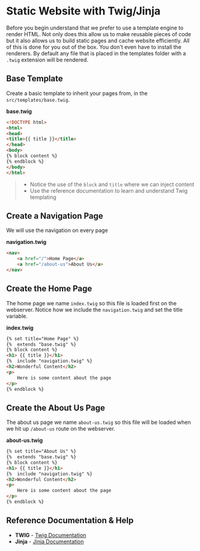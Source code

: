 # Static Website with Twig/Jinja

Before you begin understand that we prefer to use a template engine to render HTML.  Not only does this allow us to make reusable pieces of code but it also allows us to
build static pages and cache website efficiently.  All of this is done for you out of the box.  You don't even have to install the renderers. By default any file that is placed
in the templates folder with a `.twig` extension will be rendered.


## Base Template

Create a basic template to inherit your pages from, in the `src/templates/base.twig`.

**base.twig**
```html
<!DOCTYPE html>
<html>
<head>
<title>{{ title }}</title>
</head>
<body>
{% block content %}
{% endblock %}
</body>
</html>
```
>- Notice the use of the `block` and `title` where we can inject content
>- Use the reference documentation to learn and understand Twig templating

## Create a Navigation Page

We will use the navigation on every page 

**navigation.twig**
```html
<nav>
    <a href="/">Home Page</a>
    <a href="/about-us">About Us</a>
</nav>
```

## Create the Home Page

The home page we name `index.twig` so this file is loaded first on the webserver. Notice how we include the `navigation.twig` and set the title variable.

**index.twig**
```html
{% set title="Home Page" %}
{%  extends "base.twig" %}
{% block content %}
<h1> {{ title }}</h1>
{%  include "navigation.twig" %}
<h2>Wonderful Content</h2>
<p>
    Here is some content about the page
</p>
{% endblock %}
```

## Create the About Us Page

The about us page we name `about-us.twig` so this file will be loaded when we hit up `/about-us` route on the webserver.

**about-us.twig**
```html
{% set title="About Us" %}
{%  extends "base.twig" %}
{% block content %}
<h1> {{ title }}</h1>
{%  include "navigation.twig" %}
<h2>Wonderful Content</h2>
<p>
    Here is some content about the page
</p>
{% endblock %}
```


## Reference Documentation & Help

- **TWIG** - [Twig Documentation](https://twig.symfony.com/doc/)
- **Jinja** - [Jinja Documentation](https://jinja.palletsprojects.com/en/3.1.x/)
